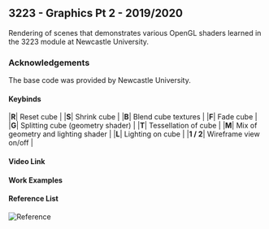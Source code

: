 ## 3223 - Graphics Pt 2 - 2019/2020

Rendering of scenes that demonstrates various OpenGL shaders learned in the 3223 module at Newcastle University.


### Acknowledgements
The base code was provided by Newcastle University.


#### Keybinds
|**R**| Reset cube |
|**S**| Shrink cube |
|**B**| Blend cube textures |
|**F**| Fade cube |
|**G**| Splitting cube (geometry shader) |
|**T**| Tessellation of cube |
|**M**| Mix of geometry and lighting shader |
|**L**| Lighting on cube |
|**1 / 2**| Wireframe view on/off |


#### Video Link

#### Work Examples





#### Reference List
![Reference](https://github.com/Akeilee/) <br /><br />